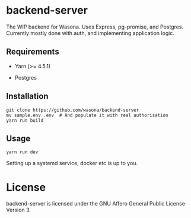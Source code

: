 # backend-server

The WIP backend for Wasona. Uses Express, pg-promise, and Postgres. Currently mostly done with auth, and implementing application logic. 

## Requirements

* Yarn (>= 4.5.1)

* Postgres

## Installation

```
git clone https://github.com/wasona/backend-server
mv sample.env .env  # And populate it with real authorisation
yarn run build
```

## Usage
```
yarn run dev
```
Setting up a systemd service, docker etc is up to you.

# License

backend-server is licensed under the GNU Affero General Public License Version 3.
